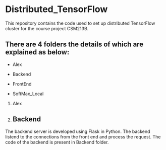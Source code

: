 # Distributed_TensorFlow
This repository contains the code used to set up distributed TensorFlow cluster for the course project CSM213B.

## There are 4 folders the details of which are explained as below:

* Alex

* Backend

* FrontEnd

* SoftMax_Local

1. Alex

2. ## Backend
The backend server is developed using Flask in Python. The backend listend to the connections from the front end and process the request.
The code of the backend is present in Backend folder.
